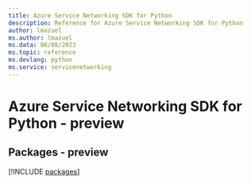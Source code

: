 ```yaml
---
title: Azure Service Networking SDK for Python
description: Reference for Azure Service Networking SDK for Python
author: lmazuel
ms.author: lmazuel
ms.data: 06/08/2023
ms.topic: reference
ms.devlang: python
ms.service: servicenetworking
---
```

# Azure Service Networking SDK for Python - preview
## Packages - preview
[!INCLUDE [packages](service-networking-index.md)]